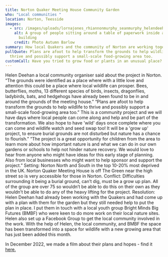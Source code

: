```yaml
---
title: Norton Quaker Meeting House Community Garden
who: "Local communities "
location: Norton, Teesside
images:
  - src: /images/uploads/lornajones_rhiannonmurphy_seanmurphy_helendeehan_teeside_1-1-.jpg
    alt: A group of people sitting around a table of paperwork inside a simple
      building
    credit: Photo Autumn Barlow
summary: How local Quakers and the community of Norton are working together to grow food
pullQuote: Plans are afoot to help transform the grounds to help wildlife to
  thrive and possibly support a small-scale food-growing area too.
customCall: Have you tried to grow food or plants in an unusual place?
---
```

Helen Deehan a local community organiser said about the project in Norton. 
“The grounds were identified as a place where with a little love and attention this could be a place where local wildlife can prosper. Bees, butterflies, moths, 13 different species of birds, insects, dragonflies, ladybirds, bats, and hedgehogs have already been found to be in and around the grounds of the meeting house.”
“Plans are afoot to help transform the grounds to help wildlife to thrive and possibly support a small-scale food-growing area too.”
This is a community project and we will have days where local people can come along and help and be part of the transformation. We also hope to have 'wild' days once complete where you can come and wildlife watch and seed swap too! It will be a 'grow up' project, to ensure burial grounds are not disturbed but nature has a chance to flourish.”
“The project is a great opportunity for children from the area to learn more about how important nature is and what we can do in our own gardens or schools to help not hinder nature recovery. We would love to hear from anyone who might have ideas for this early stage of planning. Also from local businesses who might want to help sponsor and support the project.”
Setting: 
Norton North and South in the top 10-20% most deprived in the UK. 
Norton Quaker Meeting House is off The Green near the high street so is very accessible for those in Norton. 
Conflict:
Difficulties surrounding it being a burial ground, can’t dig, must be a grow up plan. 
All of the group are over 75 so wouldn’t be able to do this on their own as they wouldn’t be able to do any of the heavy lifting for the project. 
Resolution: 
Helen Deehan had already been working with the Quakers and had come up with a plan with them for the garden but they still needed help to put the plan in place. I put them in touch with a local youth group Bright Minds Big Futures (BMBF) who were keen to do more work on their local nature sites. Helen also set up a Facebook Group to get the local community involved in the work. With the help of Helen, the local community, and BMBF the space has been transformed into a space for wildlife with a new growing area that has just been added this month.  

I﻿n December 2022, we made a film about their plans and hopes - find it [here.](https://youtu.be/RwFBLlmjLeI)
